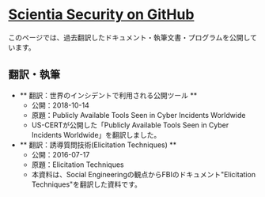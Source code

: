 # [Scientia Security on GitHub](https://scientia-security.github.io/)

このページでは、過去翻訳したドキュメント・執筆文書・プログラムを公開しています。

## 翻訳・執筆
* ** 翻訳：世界のインシデントで利用される公開ツール **
  * 公開：2018-10-14
  * 原題：Publicly Available Tools Seen in Cyber Incidents Worldwide
  * US-CERTが公開した「Publicly Available Tools Seen in Cyber Incidents Worldwide」を翻訳しました。
* ** 翻訳：誘導質問技術(Elicitation Techniques) **
  * 公開：2016-07-17
  * 原題：Elicitation Techniques
  * 本資料は、Social Engineeringの観点からFBIのドキュメント"Elicitation Techniques"を翻訳した資料です。
  
  
